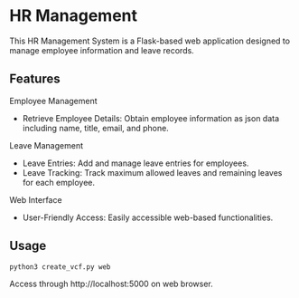 # HR Management

This HR Management System is a Flask-based web application designed to manage employee information and leave records.

## Features

Employee Management

- Retrieve Employee Details: Obtain employee information as json data including name, title, email, and phone.

Leave Management

- Leave Entries: Add and manage leave entries for employees.
- Leave Tracking: Track maximum allowed leaves and remaining leaves for each employee.

Web Interface

- User-Friendly Access: Easily accessible web-based functionalities.

## Usage

    python3 create_vcf.py web

Access through http://localhost:5000 on web browser.
